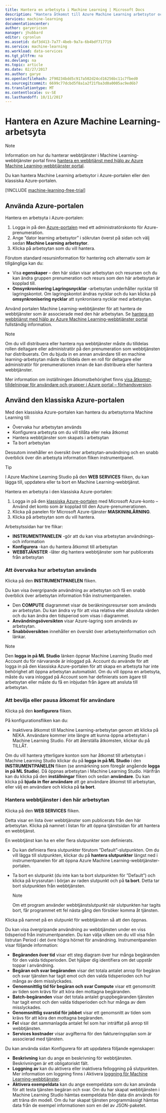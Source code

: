 ```yaml
---
title: Hantera en arbetsyta i Machine Learning | Microsoft Docs
description: "Hantera åtkomst till Azure Machine Learning arbetsytor och distribuera och hantera ml – API-tjänster"
services: machine-learning
documentationcenter: 
author: garyericson
manager: jhubbard
editor: cgronlun
ms.assetid: daf3d413-7a77-4beb-9a7a-6b4bdf717719
ms.service: machine-learning
ms.workload: data-services
ms.tgt_pltfrm: na
ms.devlang: na
ms.topic: article
ms.date: 02/27/2017
ms.author: garye
ms.openlocfilehash: 2f90234bdd5c917a502d24cd16256bc11c7fbed0
ms.sourcegitcommit: 6699c77dcbd5f8a1a2f21fba3d0a0005ac9ed6b7
ms.translationtype: MT
ms.contentlocale: sv-SE
ms.lasthandoff: 10/11/2017
---
```

# <a name="manage-an-azure-machine-learning-workspace"></a>Hantera en Azure Machine Learning-arbetsyta

> [!NOTE]
> Information om hur du hanterar webbtjänster i Machine Learning-webbtjänster portal finns [hantera en webbtjänst med hjälp av Azure Machine Learning-webbtjänster portal](manage-new-webservice.md).
> 
> 

Du kan hantera Machine Learning arbetsytor i Azure-portalen eller den klassiska Azure-portalen.

[!INCLUDE [machine-learning-free-trial](../../../includes/machine-learning-free-trial.md)]

## <a name="use-the-azure-portal"></a>Använda Azure-portalen

Hantera en arbetsyta i Azure-portalen:

1. Logga in på den [Azure-portalen](https://portal.azure.com/) med ett administratörskonto för Azure-prenumeration.
2. Ange ”dator learning arbetsytor” i sökrutan överst på sidan och välj sedan **Machine Learning arbetsytor**.
3. Klicka på arbetsytan som du vill hantera.

Förutom standard resursinformation för hantering och alternativ som är tillgängliga kan du:

- Visa **egenskaper** – den här sidan visar arbetsytan och resursen och du kan ändra gruppen prenumeration och resurs som den här arbetsytan är kopplad till.
- **Omsynkronisering Lagringsnycklar** -arbetsytan underhåller nycklar till lagringskontot. Om lagringskontot ändras nycklar och du kan klicka på **omsynkronisering nycklar** att synkronisera nycklar med arbetsytan.

Använd portalen Machine Learning-webbtjänster för att hantera de webbtjänster som är associerade med den här arbetsytan. Se [hantera en webbtjänst med hjälp av Azure Machine Learning-webbtjänster portal](manage-new-webservice.md) fullständig information.

> [!NOTE]
> Om du vill distribuera eller hantera nya webbtjänster måste du tilldelas rollen deltagare eller administratör på den prenumeration som webbtjänsten har distribuerats. Om du bjuda in en annan användare till en machine learning-arbetsytan måste du tilldela dem en roll för deltagare eller administratör för prenumerationen innan de kan distribuera eller hantera webbtjänster. 
> 
>Mer information om inställningen åtkomstbehörighet finns [visa åtkomst-tilldelningar för användare och grupper i Azure portal – förhandsversion](../../active-directory/role-based-access-control-manage-assignments.md).

## <a name="use-the-azure-classic-portal"></a>Använd den klassiska Azure-portalen

Med den klassiska Azure-portalen kan hantera du arbetsytorna Machine Learning till:

* Övervaka hur arbetsytan används
* Konfigurera arbetsyta om du vill tillåta eller neka åtkomst
* Hantera webbtjänster som skapats i arbetsytan
* Ta bort arbetsytan

Dessutom innehåller en översikt över arbetsytan-användning och en snabb överblick över din arbetsyta information fliken instrumentpanel.  

> [!TIP]
> I Azure Machine Learning Studio på den **WEB SERVICES** fliken, du kan lägga till, uppdatera eller ta bort en Machine Learning-webbtjänst.
> 
> 

Hantera en arbetsyta i den klassiska Azure-portalen:

1. Logga in på den [klassiska Azure-portalen](https://manage.windowsazure.com/) med Microsoft Azure-konto – Använd det konto som är kopplad till den Azure-prenumerationen.
2. Klicka på panelen för Microsoft Azure-tjänster **MASKININLÄRNING**.
3. Klicka på arbetsytan som du vill hantera.

Arbetsytssidan har tre flikar:

* **INSTRUMENTPANELEN** -gör att du kan visa arbetsytan användnings- och information
* **Konfigurera** -kan du hantera åtkomst till arbetsytan
* **WEBBTJÄNSTER** -låter dig hantera webbtjänster som har publicerats från arbetsytan

### <a name="to-monitor-how-the-workspace-is-being-used"></a>Att övervaka hur arbetsytan används
Klicka på den **INSTRUMENTPANELEN** fliken.

Du kan visa övergripande användning av arbetsytan och få en snabb överblick över arbetsytan information från instrumentpanelen.

* Den **COMPUTE** diagrammet visar de beräkningsresurser som används av arbetsytan. Du kan ändra vy för att visa relativa eller absoluta värden och du kan ändra den tidsperiod som visas i diagrammet.
* **Användningsöversikten** visar Azure-lagring som används av arbetsytan.
* **Snabböversikten** innehåller en översikt över arbetsyteinformation och länkar.

> [!NOTE]
> Den **logga in på ML Studio** länken öppnar Machine Learning Studio med Account du för närvarande är inloggad på. Account du använde för att logga in på den klassiska Azure-portalen för att skapa en arbetsyta har inte behörighet att öppna arbetsytan automatiskt. Om du vill öppna en arbetsyta, måste du vara inloggad på Account som har definierats som ägare till arbetsytan eller måste du få en inbjudan från ägare att ansluta till arbetsytan.
> 
> 

### <a name="to-grant-or-suspend-access-for-users"></a>Att bevilja eller pausa åtkomst för användare
Klicka på den **konfigurera** fliken.

På konfigurationsfliken kan du:

* Inaktivera åtkomst till Machine Learning-arbetsytan genom att klicka på NEKA. Användare kommer inte längre att kunna öppna arbetsytan i Machine Learning Studio. För att återställa åtkomsten, klickar du på TILLÅT.

Om du vill hantera ytterligare konton som har åtkomst till arbetsytan i Machine Learning Studio klickar du på **logga in på ML Studio** i den **INSTRUMENTPANELEN** fliken (se anmärkning som föregår angående **logga in på ML Studio**). Då öppnas arbetsytan i Machine Learning Studio. Härifrån kan du klicka på den **inställningar** fliken och sedan **användare**. Du kan klicka på **bjuda in fler användare** att ge användare åtkomst till arbetsytan, eller välj en användare och klicka på **ta bort**.

### <a name="to-manage-web-services-in-this-workspace"></a>Hantera webbtjänster i den här arbetsytan
Klicka på den **WEB SERVICES** fliken.

Detta visar en lista över webbtjänster som publicerats från den här arbetsytan.
Klicka på namnet i listan för att öppna tjänstsidan för att hantera en webbtjänst.

En webbtjänst kan ha en eller flera slutpunkter som definierats.

* Du kan definiera flera slutpunkter förutom ”Default”-slutpunkten. Om du vill lägga till slutpunkten, klickar du på **hantera slutpunkter** längst ned i instrumentpanelen för att öppna Azure Machine Learning-webbtjänster-portalen.
* Ta bort en slutpunkt (du inte kan ta bort slutpunkten för ”Default”) och klicka på kryssrutan i början av raden slutpunkt och på **ta bort**. Detta tar bort slutpunkten från webbtjänsten.
  
  > [!NOTE]
  > Om ett program använder webbtjänstslutpunkt när slutpunkten har tagits bort, får programmet ett fel nästa gång den försöker komma åt tjänsten.
  > 
  > 

Klicka på namnet på en slutpunkt för webbtjänsten så att den öppnas. 

Du kan visa övergripande användning av webbtjänsten under en viss tidsperiod från instrumentpanelen. Du kan välja vilken om du vill visa från listrutan Period i det övre högra hörnet för användning. Instrumentpanelen visar följande information:

* **Begäranden över tid** visar ett steg diagram över hur många begäranden för den valda tidsperioden. Det hjälper dig identifiera om det uppstår toppar i användning.
* **Begäran och svar begäranden** visar det totala antalet anrop för begäran och svar tjänsten har tagit emot och den valda tidsperioden och hur många av dem misslyckades.
* **Genomsnittlig tid för begäran och svar Compute** visar ett genomsnitt av tiden som krävs för att köra den mottagna begäranden.
* **Batch-begäranden** visar det totala antalet gruppbegäranden tjänsten har tagit emot och den valda tidsperioden och hur många av dem misslyckades.
* **Genomsnittlig svarstid för jobbet** visar ett genomsnitt av tiden som krävs för att köra den mottagna begäranden.
* **Fel** visar det sammanlagda antalet fel som har inträffat på anrop till webbtjänsten.
* **Services kostnader** visar avgifterna för den faktureringsplan som är associerad med tjänsten.

Du kan använda sidan Konfigurera för att uppdatera följande egenskaper:

* **Beskrivning** kan du ange en beskrivning för webbtjänsten. Beskrivningen är ett obligatoriskt fält.
* **Loggning av** kan du aktivera eller inaktivera felloggning på slutpunkten. Mer information om loggning finns i Aktivera [loggning för Machine Learning-webbtjänster](web-services-logging.md).
* **Aktivera exempeldata** kan du ange exempeldata som du kan använda för att testa tjänsten begäran och svar. Om du har skapat webbtjänsten i Machine Learning Studio hämtas exempeldata från data din används för att träna din modell. Om du har skapat tjänsten programmässigt hämtas data från de exempel informationen som en del av JSON-paketet.

